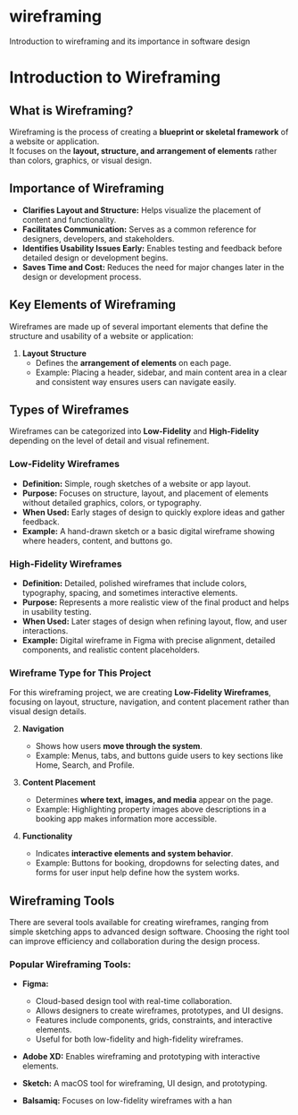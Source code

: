 # wireframing
Introduction to wireframing and its importance in software design
# Introduction to Wireframing

## What is Wireframing?

Wireframing is the process of creating a **blueprint or skeletal framework** of a website or application.  
It focuses on the **layout, structure, and arrangement of elements** rather than colors, graphics, or visual design.

## Importance of Wireframing

- **Clarifies Layout and Structure:** Helps visualize the placement of content and functionality.  
- **Facilitates Communication:** Serves as a common reference for designers, developers, and stakeholders.  
- **Identifies Usability Issues Early:** Enables testing and feedback before detailed design or development begins.  
- **Saves Time and Cost:** Reduces the need for major changes later in the design or development process.
## Key Elements of Wireframing

Wireframes are made up of several important elements that define the structure and usability of a website or application:

1. **Layout Structure**  
   - Defines the **arrangement of elements** on each page.  
   - Example: Placing a header, sidebar, and main content area in a clear and consistent way ensures users can navigate easily.
## Types of Wireframes

Wireframes can be categorized into **Low-Fidelity** and **High-Fidelity** depending on the level of detail and visual refinement.

### Low-Fidelity Wireframes
- **Definition:** Simple, rough sketches of a website or app layout.  
- **Purpose:** Focuses on structure, layout, and placement of elements without detailed graphics, colors, or typography.  
- **When Used:** Early stages of design to quickly explore ideas and gather feedback.  
- **Example:** A hand-drawn sketch or a basic digital wireframe showing where headers, content, and buttons go.

### High-Fidelity Wireframes
- **Definition:** Detailed, polished wireframes that include colors, typography, spacing, and sometimes interactive elements.  
- **Purpose:** Represents a more realistic view of the final product and helps in usability testing.  
- **When Used:** Later stages of design when refining layout, flow, and user interactions.  
- **Example:** Digital wireframe in Figma with precise alignment, detailed components, and realistic content placeholders.

### Wireframe Type for This Project
For this wireframing project, we are creating **Low-Fidelity Wireframes**, focusing on layout, structure, navigation, and content placement rather than visual design details.

2. **Navigation**  
   - Shows how users **move through the system**.  
   - Example: Menus, tabs, and buttons guide users to key sections like Home, Search, and Profile.

3. **Content Placement**  
   - Determines **where text, images, and media** appear on the page.  
   - Example: Highlighting property images above descriptions in a booking app makes information more accessible.

4. **Functionality**  
   - Indicates **interactive elements and system behavior**.  
   - Example: Buttons for booking, dropdowns for selecting dates, and forms for user input help define how the system works.
## Wireframing Tools

There are several tools available for creating wireframes, ranging from simple sketching apps to advanced design software. Choosing the right tool can improve efficiency and collaboration during the design process.

### Popular Wireframing Tools:
- **Figma:**  
  - Cloud-based design tool with real-time collaboration.  
  - Allows designers to create wireframes, prototypes, and UI designs.  
  - Features include components, grids, constraints, and interactive elements.  
  - Useful for both low-fidelity and high-fidelity wireframes.  

- **Adobe XD:** Enables wireframing and prototyping with interactive elements.  
- **Sketch:** A macOS tool for wireframing, UI design, and prototyping.  
- **Balsamiq:** Focuses on low-fidelity wireframes with a han
